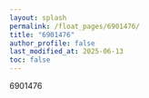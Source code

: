 ```yaml
---
layout: splash
permalink: /float_pages/6901476/
title: "6901476"
author_profile: false
last_modified_at: 2025-06-13
toc: false
---
```

 
6901476
